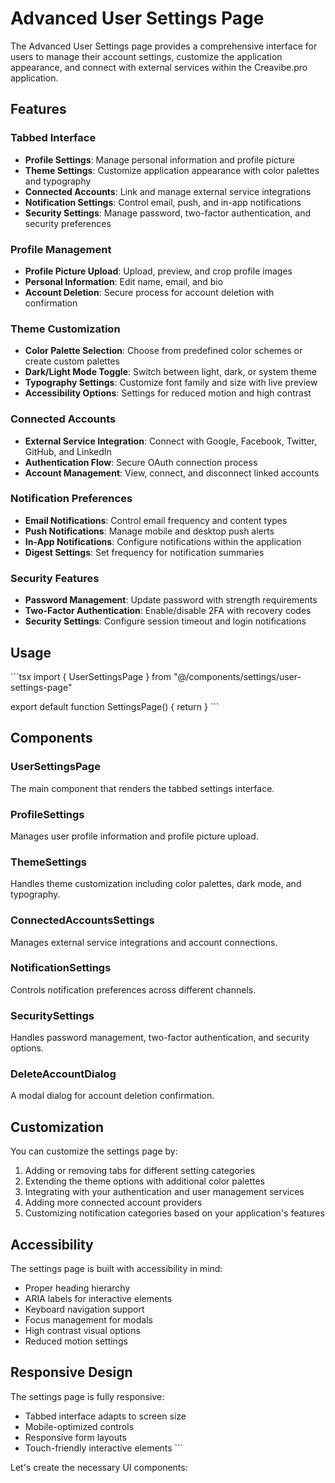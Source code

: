 # Advanced User Settings Page

The Advanced User Settings page provides a comprehensive interface for users to manage their account settings, customize the application appearance, and connect with external services within the Creavibe.pro application.

## Features

### Tabbed Interface
- **Profile Settings**: Manage personal information and profile picture
- **Theme Settings**: Customize application appearance with color palettes and typography
- **Connected Accounts**: Link and manage external service integrations
- **Notification Settings**: Control email, push, and in-app notifications
- **Security Settings**: Manage password, two-factor authentication, and security preferences

### Profile Management
- **Profile Picture Upload**: Upload, preview, and crop profile images
- **Personal Information**: Edit name, email, and bio
- **Account Deletion**: Secure process for account deletion with confirmation

### Theme Customization
- **Color Palette Selection**: Choose from predefined color schemes or create custom palettes
- **Dark/Light Mode Toggle**: Switch between light, dark, or system theme
- **Typography Settings**: Customize font family and size with live preview
- **Accessibility Options**: Settings for reduced motion and high contrast

### Connected Accounts
- **External Service Integration**: Connect with Google, Facebook, Twitter, GitHub, and LinkedIn
- **Authentication Flow**: Secure OAuth connection process
- **Account Management**: View, connect, and disconnect linked accounts

### Notification Preferences
- **Email Notifications**: Control email frequency and content types
- **Push Notifications**: Manage mobile and desktop push alerts
- **In-App Notifications**: Configure notifications within the application
- **Digest Settings**: Set frequency for notification summaries

### Security Features
- **Password Management**: Update password with strength requirements
- **Two-Factor Authentication**: Enable/disable 2FA with recovery codes
- **Security Settings**: Configure session timeout and login notifications

## Usage

\`\`\`tsx
import { UserSettingsPage } from "@/components/settings/user-settings-page"

export default function SettingsPage() {
  return <UserSettingsPage />
}
\`\`\`

## Components

### UserSettingsPage
The main component that renders the tabbed settings interface.

### ProfileSettings
Manages user profile information and profile picture upload.

### ThemeSettings
Handles theme customization including color palettes, dark mode, and typography.

### ConnectedAccountsSettings
Manages external service integrations and account connections.

### NotificationSettings
Controls notification preferences across different channels.

### SecuritySettings
Handles password management, two-factor authentication, and security options.

### DeleteAccountDialog
A modal dialog for account deletion confirmation.

## Customization

You can customize the settings page by:

1. Adding or removing tabs for different setting categories
2. Extending the theme options with additional color palettes
3. Integrating with your authentication and user management services
4. Adding more connected account providers
5. Customizing notification categories based on your application's features

## Accessibility

The settings page is built with accessibility in mind:
- Proper heading hierarchy
- ARIA labels for interactive elements
- Keyboard navigation support
- Focus management for modals
- High contrast visual options
- Reduced motion settings

## Responsive Design

The settings page is fully responsive:
- Tabbed interface adapts to screen size
- Mobile-optimized controls
- Responsive form layouts
- Touch-friendly interactive elements
\`\`\`

Let's create the necessary UI components:

